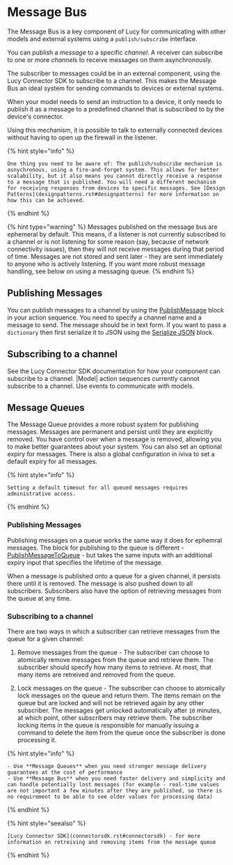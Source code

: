 


<a name='messagebus'></a>

# Message Bus
The Message Bus is a key component of Lucy for communicating with other models and external systems using a `publish/subscribe` interface.

You can publish a *message* to a specific *channel*.
A receiver can subscribe to one or more *channel*s to receive messages on them asynchronously.

The subscriber to messages could be in an external component, using the Lucy Connector SDK to subscribe to a channel. This makes the Message Bus an ideal system for sending commands to devices or external systems.

When your model needs to send an instruction to a device, it only needs to publish it as a message to a predefined channel that is subscribed to by the device's connector.

Using this mechanism, it is possible to talk to externally connected devices without having to open up the firewall in the listener.

{% hint style="info" %}

    One thing you need to be aware of: The publish/subscribe mechanism is asnychronous, using a fire-and-forget system. This allows for better scalability, but it also means you cannot directly receive a response to a message that is published. You will need a different mechanism for receiving responses from devices to specific messages. See [Design Patterns](designpatterns.rst#designpatterns) for more information on how this can be achieved.

{% endhint %}

{% hint type="warning" %}
    Messages published on the message bus are ephemeral by default. This means, if a listener is not currently subscribed to a channel or is not listening for some reason (say, because of network connectivity issues), then they will not receive messages during that period of time. Messages are not stored and sent later - they are sent immediately to anyone who is actively listening. If you want more robust message handling, see below on using a messaging queue. {% endhint %}

<a name='mbpublish'></a>

## Publishing Messages
You can publish messages to a channel by using the [PublishMessage](blocks.rst#publishmessage-ref) block in your action sequence. You need to specify a channel name and a message to send.
The message should be in text form. If you want to pass a `dictionary` then first serialize it to JSON using the [Serialize JSON](block-source.raw.rst#tojson-ref) block.

<a name='mbsubscribe'></a>

## Subscribing to a channel
See the Lucy Connector SDK documentation for how your component can subscribe to a channel.
|Model| action sequences currently cannot subscribe to a channel. Use events to communicate with models.

## Message Queues
The Message Queue provides a more robust system for publishing messages. Messages are permanent and persist until they are explicitly removed. You have control over when a message is removed, allowing you to make better guarantees about your system. You can also set an optional expiry for messages. There is also a global configuration in iviva to set a default expiry for all messages.

{% hint style="info" %}

    Setting a default timeout for all queued messages requires administrative access.

{% endhint %}


<a name='mbqpublish'></a>

### Publishing Messages
Publishing messages on a queue works the same way it does for ephemral messages. The block for publishing to the queue is different - [PublishMessageToQueue](blocks.rst#objectaction:System:PublishMessageToQueue-ref) - but takes the same inputs with an additional expiry input that specifies the lifetime of the message.

When a message is published onto a queue for a given channel, it persists there until it is removed. The message is also pushed down to all subscribers.
Subscribers also have the option of retrieving messages from the queue at any time.

<a name='mbqsubscribe'></a>

### Subscribing to a channel
There are two ways in which a subscriber can retrieve messages from the queue for a given channel:

1. Remove messages from the queue - The subscriber can choose to atomically remove messages from the queue and retrieve them. The subscriber should specify how many items to retrieve. At most, that many items are retreived and removed from the queue.

2. Lock messages on the queue - The subscriber can choose to atomically lock messages on the queue and return them. The items remain on the queue but are locked and will not be retrieved again by any other subscriber. The messages get unlocked automatically after `10` minutes, at which point, other subscribers may retrieve them. The subscriber locking items in the queue is responsible for manually issuing a command to delete the item from the queue once the subscriber is done processing it.

{% hint style="info" %}

    - Use **Message Queues** when you need stronger message delivery guarantees at the cost of performance
    - Use **Message Bus** when you need faster delivery and simplicity and can handle potentially lost messages (for example - real-time values are not important a few minutes after they are published, so there is no requirement to be able to see older values for processing data)

{% endhint %}

{% hint style="seealso" %}

    [Lucy Connector SDK](connectorsdk.rst#connectorsdk) - for more information on retreiving and removing items from the message queue

{% endhint %}